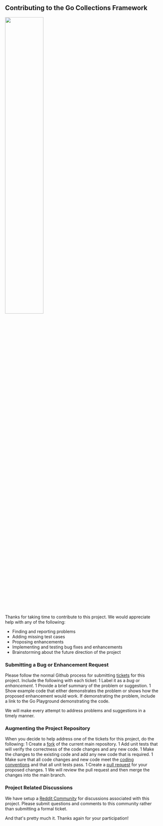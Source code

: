## Contributing to the Go Collections Framework
<img src="https://craterdog.com/images/CraterDog.png" width="50%">

Thanks for taking time to contribute to this project. We would appreciate help
with any of the following:
 * Finding and reporting problems
 * Adding missing test cases
 * Proposing enhancements
 * Implementing and testing bug fixes and enhancements
 * Brainstorming about the future direction of the project

### Submitting a Bug or Enhancement Request
Please follow the normal Github process for submitting
[tickets](https://github.com/craterdog/go-collection-framework/issues)
for this project. Include the following with each ticket:
 1 Label it as a _bug_ or _enhancement_.
 1 Provide a brief summary of the problem or suggestion.
 1 Show example code that either demonstrates the problem or shows how the
 proposed enhancement would work. If demonstrating the problem, include
 a link to the Go Playground demonstrating the code.

We will make every attempt to address problems and suggestions in a timely
manner.

### Augmenting the Project Repository
When you decide to help address one of the tickets for this project, do the
following:
 1 Create a [fork](https://docs.github.com/en/pull-requests/collaborating-with-pull-requests/working-with-forks/about-forks) of the current main repository.
 1 Add unit tests that will verify the correctness of the code changes and any
 new code.
 1 Make the changes to the existing code and add any new code that is required.
 1 Make sure that all code changes and new code meet the
 [coding conventions](https://github.com/craterdog/go-collection-framework/CONVENTIONS)
   and that all unit tests pass.
 1 Create a [pull request](https://docs.github.com/en/pull-requests/collaborating-with-pull-requests/proposing-changes-to-your-work-with-pull-requests/creating-a-pull-request) for your proposed
 changes.
 1 We will review the pull request and then merge the changes into the main branch.

### Project Related Discussions
We have setup a [Reddit Community](https://www.reddit.com/r/GoCollections/) for
discussions associated with this project. Please submit questions and comments
to this community rather than submitting a formal ticket.

And that's pretty much it. Thanks again for your participation!
